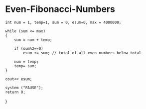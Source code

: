 # Even-Fibonacci-Numbers

    int num = 1, temp=1, sum = 0, esum=0, max = 4000000;
    
    while (sum <= max)
    {
        sum = num + temp;
        
        if (sum%2==0)
            esum += sum; // total of all even numbers below total
        
        num = temp;
        temp= sum;
    }
    
    cout<< esum;
    
    system ("PAUSE");
    return 0;
}

